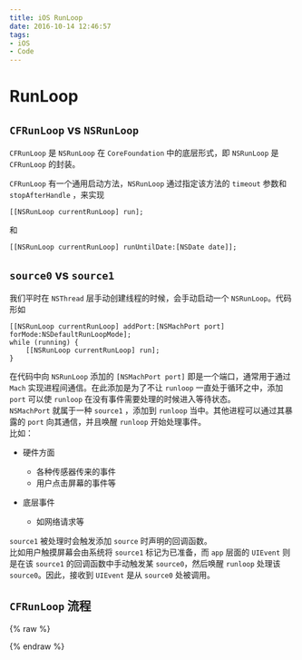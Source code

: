 ```yaml
---
title: iOS RunLoop
date: 2016-10-14 12:46:57
tags:
- iOS
- Code
---
```


# RunLoop
## `CFRunLoop` vs `NSRunLoop`
`CFRunLoop` 是 `NSRunLoop` 在 `CoreFoundation` 中的底层形式，即 `NSRunLoop` 是 `CFRunLoop` 的封装。<br>

`CFRunLoop` 有一个通用启动方法，`NSRunLoop` 通过指定该方法的 `timeout` 参数和 `stopAfterHandle` ，来实现
```obj-c
[[NSRunLoop currentRunLoop] run];
```
和
```obj-c
[[NSRunLoop currentRunLoop] runUntilDate:[NSDate date]];
```

## `source0` vs `source1`
我们平时在 `NSThread` 层手动创建线程的时候，会手动启动一个 `NSRunLoop`。代码形如
```obj-c
[[NSRunLoop currentRunLoop] addPort:[NSMachPort port] forMode:NSDefaultRunLoopMode];
while (running) {
	[[NSRunLoop currentRunLoop] run];
}
```
在代码中向 `NSRunLoop` 添加的 `[NSMachPort port]` 即是一个端口，通常用于通过 `Mach` 实现进程间通信。在此添加是为了不让 `runloop` 一直处于循环之中，添加 `port` 可以使 `runloop` 在没有事件需要处理的时候进入等待状态。<br>
`NSMachPort` 就属于一种 `source1` ，添加到 `runloop` 当中。其他进程可以通过其暴露的 `port` 向其通信，并且唤醒 `runloop` 开始处理事件。<br>
比如：

- 硬件方面
  - 各种传感器传来的事件
  - 用户点击屏幕的事件等

- 底层事件
  - 如网络请求等

`source1` 被处理时会触发添加 `source` 时声明的回调函数。<br>
比如用户触摸屏幕会由系统将 `source1` 标记为已准备，而 `app` 层面的 `UIEvent` 则是在该 `source1` 的回调函数中手动触发某 `source0`，然后唤醒 `runloop` 处理该 `source0`。因此，接收到 `UIEvent` 是从 `source0` 处被调用。

## `CFRunLoop` 流程

{% raw %}
<textarea id="flowchart_code" style="display: none;">
start=>start: CFRunLoop
end=>end: Exit
op1=>operation: Get CurrentMode
op2=>operation: doObserver: kCFRunLoopEntry
op3=>operation: Entry: currentMode
op4=>operation: doObserver: kCFRunLoopBeforeTimers
op5=>operation: doObserver: kCFRunLoopBeforeSources
op6=>operation: doBlocks: from dispatch (?)
op7=>operation: doSource0: 调用被CFRunLoopSourceSignal(source)标记的source0
op8=>operation: doBlocks
cond1=>condition: source1 ready?
op9=>operation: doObserver: kCFRunLoopBeforeWaiting
op10=>operation: mach_msg(msg, MACH_RCV_MSG, port)
cond2=>condition: WakeUp?
op11=>operation: doObserver: kCFRunLoopAfterWaiting
op12=>operation: handleMsg
op13=>operation: doTimers/do dispatch到main_queue的block/doSource1
op14=>operation: doBlocks
cond3=>condition: ModeIsEmpty?
op15=>operation: doObserver: kCFRunLoopExit

start->op1->op2->op3->op4->op5->op6->op7->op8
op8->cond1
cond1(yes)->op12
cond1(no, left)->op9->op10
op10->cond2
cond2(yes)->op11
op11(right)->op12->op13->op14->cond3
cond3(no, left)->op4
cond3(yes, right)->op15->end
</textarea>
<div id="flowchart_canvas"></div>
{% endraw %}

